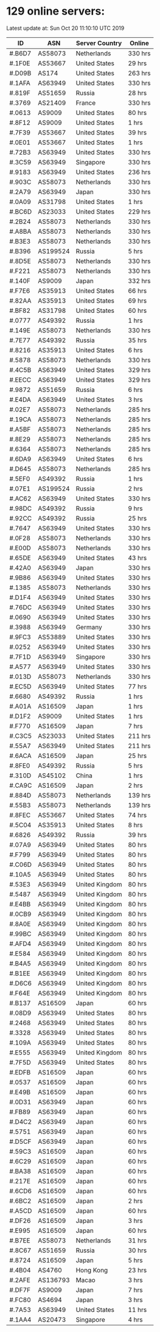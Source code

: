 # 129 online servers:

Latest update at: Sun Oct 20 11:10:10 UTC 2019

| ID | ASN | Server Country | Online |
| -- | --- | -------------- | ------ |
| #.B6D7 | AS58073 | Netherlands | 330 hrs |
| #.1F0E | AS53667 | United States | 29 hrs |
| #.D09B | AS174 | United States | 263 hrs |
| #.1AFA | AS63949 | United States | 330 hrs |
| #.819F | AS51659 | Russia | 28 hrs |
| #.3769 | AS21409 | France | 330 hrs |
| #.0613 | AS9009 | United States | 80 hrs |
| #.8F12 | AS9009 | United States | 1 hrs |
| #.7F39 | AS53667 | United States | 39 hrs |
| #.0E01 | AS53667 | United States | 1 hrs |
| #.72B3 | AS63949 | United States | 330 hrs |
| #.3C59 | AS63949 | Singapore | 330 hrs |
| #.9183 | AS63949 | United States | 236 hrs |
| #.903C | AS58073 | Netherlands | 330 hrs |
| #.2A79 | AS63949 | Japan | 330 hrs |
| #.0A09 | AS31798 | United States | 1 hrs |
| #.BC6D | AS23033 | United States | 229 hrs |
| #.2B24 | AS58073 | Netherlands | 330 hrs |
| #.A8BA | AS58073 | Netherlands | 330 hrs |
| #.B3E3 | AS58073 | Netherlands | 330 hrs |
| #.B396 | AS199524 | Russia | 5 hrs |
| #.8D5E | AS58073 | Netherlands | 330 hrs |
| #.F221 | AS58073 | Netherlands | 330 hrs |
| #.140F | AS9009 | Japan | 332 hrs |
| #.F7E6 | AS35913 | United States | 66 hrs |
| #.82AA | AS35913 | United States | 69 hrs |
| #.BF82 | AS31798 | United States | 60 hrs |
| #.0777 | AS49392 | Russia | 1 hrs |
| #.149E | AS58073 | Netherlands | 330 hrs |
| #.7E77 | AS49392 | Russia | 35 hrs |
| #.8216 | AS35913 | United States | 6 hrs |
| #.5878 | AS58073 | Netherlands | 330 hrs |
| #.4C5B | AS63949 | United States | 329 hrs |
| #.EECC | AS63949 | United States | 329 hrs |
| #.9872 | AS51659 | Russia | 6 hrs |
| #.E4DA | AS63949 | United States | 3 hrs |
| #.02E7 | AS58073 | Netherlands | 285 hrs |
| #.19CA | AS58073 | Netherlands | 285 hrs |
| #.A5BF | AS58073 | Netherlands | 285 hrs |
| #.8E29 | AS58073 | Netherlands | 285 hrs |
| #.6364 | AS58073 | Netherlands | 285 hrs |
| #.6DA9 | AS63949 | United States | 6 hrs |
| #.D645 | AS58073 | Netherlands | 285 hrs |
| #.5EF0 | AS49392 | Russia | 1 hrs |
| #.07E1 | AS199524 | Russia | 2 hrs |
| #.AC62 | AS63949 | United States | 330 hrs |
| #.98DC | AS49392 | Russia | 9 hrs |
| #.92CC | AS49392 | Russia | 25 hrs |
| #.7647 | AS63949 | United States | 330 hrs |
| #.0F28 | AS58073 | Netherlands | 330 hrs |
| #.E00D | AS58073 | Netherlands | 330 hrs |
| #.65DE | AS63949 | United States | 43 hrs |
| #.42A0 | AS63949 | Japan | 330 hrs |
| #.9B86 | AS63949 | United States | 330 hrs |
| #.1385 | AS58073 | Netherlands | 330 hrs |
| #.D1F4 | AS63949 | United States | 330 hrs |
| #.76DC | AS63949 | United States | 330 hrs |
| #.0690 | AS63949 | United States | 330 hrs |
| #.3988 | AS63949 | Germany | 330 hrs |
| #.9FC3 | AS53889 | United States | 330 hrs |
| #.0252 | AS63949 | United States | 330 hrs |
| #.7F1D | AS63949 | Singapore | 330 hrs |
| #.A577 | AS63949 | United States | 330 hrs |
| #.013D | AS58073 | Netherlands | 330 hrs |
| #.EC5D | AS63949 | United States | 77 hrs |
| #.6680 | AS49392 | Russia | 1 hrs |
| #.A01A | AS16509 | Japan | 1 hrs |
| #.D1F2 | AS9009 | United States | 1 hrs |
| #.F770 | AS16509 | Japan | 7 hrs |
| #.C3C5 | AS23033 | United States | 211 hrs |
| #.55A7 | AS63949 | United States | 211 hrs |
| #.6ACA | AS16509 | Japan | 25 hrs |
| #.8FE0 | AS49392 | Russia | 5 hrs |
| #.310D | AS45102 | China | 1 hrs |
| #.CA9C | AS16509 | Japan | 2 hrs |
| #.884D | AS58073 | Netherlands | 139 hrs |
| #.55B3 | AS58073 | Netherlands | 139 hrs |
| #.8FEC | AS53667 | United States | 74 hrs |
| #.5C04 | AS35913 | United States | 8 hrs |
| #.6826 | AS49392 | Russia | 39 hrs |
| #.07A9 | AS63949 | United States | 80 hrs |
| #.F799 | AS63949 | United States | 80 hrs |
| #.C06D | AS63949 | United States | 80 hrs |
| #.10A5 | AS63949 | United States | 80 hrs |
| #.53E3 | AS63949 | United Kingdom | 80 hrs |
| #.5487 | AS63949 | United Kingdom | 80 hrs |
| #.E4BB | AS63949 | United Kingdom | 80 hrs |
| #.0CB9 | AS63949 | United Kingdom | 80 hrs |
| #.8A0E | AS63949 | United Kingdom | 80 hrs |
| #.99BC | AS63949 | United Kingdom | 80 hrs |
| #.AFD4 | AS63949 | United Kingdom | 80 hrs |
| #.E584 | AS63949 | United Kingdom | 80 hrs |
| #.B4A5 | AS63949 | United Kingdom | 80 hrs |
| #.B1EE | AS63949 | United Kingdom | 80 hrs |
| #.D6C6 | AS63949 | United Kingdom | 80 hrs |
| #.F64E | AS63949 | United Kingdom | 80 hrs |
| #.B137 | AS16509 | Japan | 60 hrs |
| #.08D9 | AS63949 | United States | 80 hrs |
| #.2468 | AS63949 | United States | 80 hrs |
| #.3328 | AS63949 | United States | 80 hrs |
| #.109A | AS63949 | United States | 80 hrs |
| #.E555 | AS63949 | United Kingdom | 80 hrs |
| #.7F5D | AS63949 | United States | 80 hrs |
| #.EDFB | AS16509 | Japan | 60 hrs |
| #.0537 | AS16509 | Japan | 60 hrs |
| #.E49B | AS16509 | Japan | 60 hrs |
| #.0D31 | AS63949 | Japan | 60 hrs |
| #.FB89 | AS63949 | Japan | 60 hrs |
| #.D4C2 | AS63949 | Japan | 60 hrs |
| #.5751 | AS63949 | Japan | 60 hrs |
| #.D5CF | AS63949 | Japan | 60 hrs |
| #.59C3 | AS16509 | Japan | 60 hrs |
| #.6C29 | AS16509 | Japan | 60 hrs |
| #.BA38 | AS16509 | Japan | 60 hrs |
| #.217E | AS16509 | Japan | 60 hrs |
| #.6CD6 | AS16509 | Japan | 60 hrs |
| #.6BC2 | AS16509 | Japan | 2 hrs |
| #.A5CD | AS16509 | Japan | 60 hrs |
| #.DF26 | AS16509 | Japan | 3 hrs |
| #.E995 | AS16509 | Japan | 60 hrs |
| #.B7EE | AS58073 | Netherlands | 31 hrs |
| #.8C67 | AS51659 | Russia | 30 hrs |
| #.8724 | AS16509 | Japan | 5 hrs |
| #.4B04 | AS4760 | Hong Kong | 23 hrs |
| #.2AFE | AS136793 | Macao | 3 hrs |
| #.DF7F | AS9009 | Japan | 7 hrs |
| #.FC80 | AS4694 | Japan | 3 hrs |
| #.7A53 | AS63949 | United States | 11 hrs |
| #.1AA4 | AS20473 | Singapore | 4 hrs |

